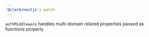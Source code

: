 ```yaml
---
'@clerk/nextjs': patch
---
```


`authMiddleware` handles multi-domain relared properties passed as functions properly
